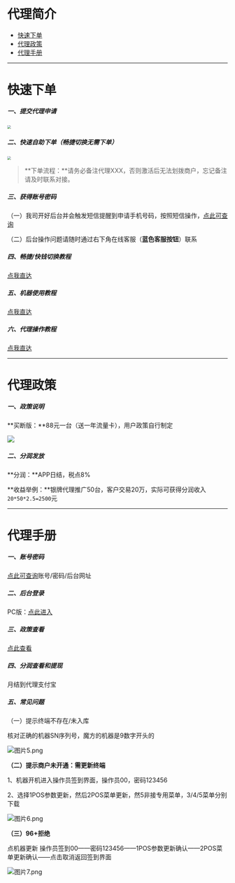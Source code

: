 # 代理简介

- [快速下单](#快速下单)
- [代理政策](#代理政策)
- [代理手册](#代理手册)



---



# 快速下单

##### **一、提交代理申请**

[<img src="../media/apply.png" style="zoom:50%;" />](https://jinshuju.net/f/LEus0w)



##### **二、快速自助下单（畅捷切换无需下单）**

[<img src="../media/order.png" style="zoom:50%;" />](http://kmshop.zjkmkj.com/pages/goods_details/index?id=26)



> **下单流程：**请务必备注代理XXX，否则激活后无法划拨商户，忘记备注请及时联系对接。



##### **三、获得账号密码**



（一）我司开好后台并会触发短信提醒到申请手机号码，按照短信操作，[点此可查询](http://u.zjkmkj.com/QfU36)

（二）后台操作问题请随时通过右下角在线客服（**蓝色客服按钮**）联系



##### **四、畅捷/快钱切换教程**

[点我直达](tool/kq.md#快钱切换教程)

##### 五、机器使用教程

[点我直达](tool/kq.md#快钱使用教程)

##### **六、代理操作教程**

[点我直达](#代理手册)



------

# 代理政策

##### **一、政策说明**

**买断版：**88元一台（送一年流量卡），用户政策自行制定

![](../media/image-20220322235656265.png)

##### **二、分润发放**

**分润：**APP日结，税点8%

**收益举例：**银牌代理推广50台，客户交易20万，实际可获得分润收入`20*50*2.5=2500`元



------

# 代理手册

##### **一、账号密码**

[点此可查询](http://u.zjkmkj.com/QfU36)账号/密码/后台网址

##### **二、后台登录**

PC版：[点此进入](https://xwpos.furongyun.cn/)

##### **三、政策查看**

[点此查看](#代理政策)

##### **四、分润查看和提现**

月结到代理支付宝

##### 五、常见问题

（一）提示终端不存在/未入库

核对正确的机器SN序列号，魔方的机器是9数字开头的



![图片5.png](../media/1631003383342652.png)



**（二）提示商户未开通：需更新终端**

1、机器开机进入操作员签到界面，操作员00，密码123456

2、选择1POS参数更新，然后2POS菜单更新，然5非接专用菜单，3/4/5菜单分别下载

![图片6.png](../media/1631003451555067.png)

**（三）96+拒绝**  

点机器更新  操作员签到00——密码123456——1POS参数更新确认——2POS菜单更新确认——点击取消返回签到界面



![图片7.png](../media/1631003521407638.png)
